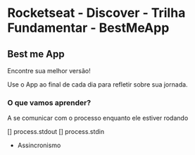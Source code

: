 # Rocketseat - Discover - Trilha Fundamentar - BestMeApp

## Best me App

Encontre sua melhor versão!

Use o App ao final de cada dia para refletir sobre sua jornada.

### O que vamos aprender?

A se comunicar com o processo enquanto ele estiver rodando

[] process.stdout
[] process.stdin

* Assincronismo